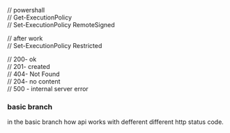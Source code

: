 // powershall     
// Get-ExecutionPolicy     
// Set-ExecutionPolicy RemoteSigned      

// after work     
// Set-ExecutionPolicy Restricted    

// 200- ok     
// 201- created   
// 404- Not Found   
// 204- no content   
// 500 - internal server error     

### basic branch
in the basic branch how api works with defferent different http status code.
